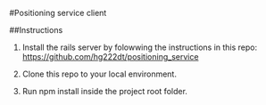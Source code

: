 #Positioning service client

##Instructions

1. Install the rails server by folowwing the instructions in this repo: https://github.com/hg222dt/positioning_service

2. Clone this repo to your local environment.

3. Run npm install inside the project root folder.







